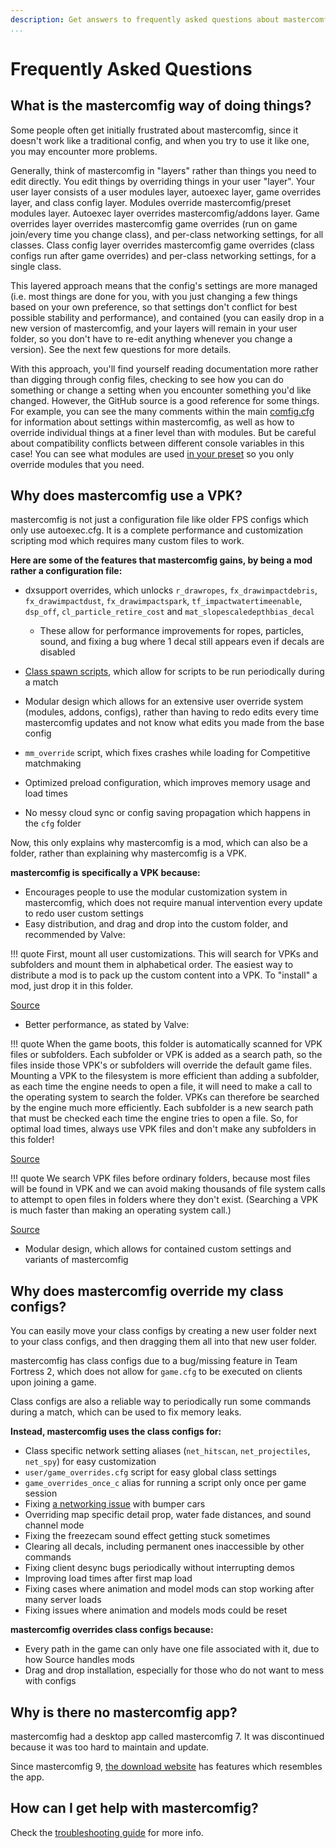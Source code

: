 ```yaml
---
description: Get answers to frequently asked questions about mastercomfig.
...
```


# Frequently Asked Questions

## What is the mastercomfig way of doing things?

Some people often get initially frustrated about mastercomfig, since it doesn't work like a traditional config, and when you try to use it like one, you may encounter more problems.

Generally, think of mastercomfig in "layers" rather than things you need to edit directly. You edit things by overriding things in your user "layer". Your user layer consists of a user modules layer, autoexec layer, game overrides layer, and class config layer. Modules override mastercomfig/preset modules layer. Autoexec layer overrides mastercomfig/addons layer. Game overrides layer overrides mastercomfig game overrides (run on game join/every time you change class), and per-class networking settings, for all classes. Class config layer overrides mastercomfig game overrides (class configs run after game overrides) and per-class networking settings, for a single class.

This layered approach means that the config's settings are more managed (i.e. most things are done for you, with you just changing a few things based on your own preference, so that settings don't conflict for best possible stability and performance), and contained (you can easily drop in a new version of mastercomfig, and your layers will remain in your user folder, so you don't have to re-edit anything whenever you change a version). See the next few questions for more details.

With this approach, you'll find yourself reading documentation more rather than digging through config files, checking to see how you can do something or change a setting when you encounter something you'd like changed. However, the GitHub source is a good reference for some things. For example, you can see the many comments within the main [comfig.cfg](https://github.com/mastercomfig/mastercomfig/blob/release/config/mastercomfig/cfg/comfig/comfig.cfg) for information about settings within mastercomfig, as well as how to override individual things at a finer level than with modules. But be careful about compatibility conflicts between different console variables in this case! You can see what modules are used [in your preset](https://github.com/mastercomfig/mastercomfig/tree/release/config/cfg/presets) so you only override modules that you need.

## Why does mastercomfig use a VPK?

mastercomfig is not just a configuration file like older FPS configs which only use autoexec.cfg.
It is a complete performance and customization scripting mod which requires many custom files to work.

**Here are some of the features that mastercomfig gains, by being a mod rather a configuration file:**

* dxsupport overrides, which unlocks `r_drawropes`, `fx_drawimpactdebris`, `fx_drawimpactdust`, `fx_drawimpactspark`, `tf_impactwatertimeenable`, `dsp_off`, `cl_particle_retire_cost` and `mat_slopescaledepthbias_decal`

  * These allow for performance improvements for ropes, particles, sound, and fixing a bug where 1 decal still appears even if decals are disabled

* [Class spawn scripts](#why-does-mastercomfig-override-my-class-configs), which allow for scripts to be run periodically during a match

* Modular design which allows for an extensive user override system (modules, addons, configs), rather than having to redo edits every time mastercomfig updates and not know what edits you made from the base config

* `mm_override` script, which fixes crashes while loading for Competitive matchmaking

* Optimized preload configuration, which improves memory usage and load times

* No messy cloud sync or config saving propagation which happens in the `cfg` folder

Now, this only explains why mastercomfig is a mod, which can also be a folder, rather than explaining why mastercomfig is a VPK.

**mastercomfig is specifically a VPK because:**

* Encourages people to use the modular customization system in mastercomfig, which does not require manual intervention every update to redo user custom settings
* Easy distribution, and drag and drop into the custom folder, and recommended by Valve:

!!! quote
    First, mount all user customizations. This will search for VPKs and subfolders
    and mount them in alphabetical order. The easiest way to distribute a mod is to
    pack up the custom content into a VPK. To "install" a mod, just drop it in this
    folder.

[Source](https://github.com/SteamDatabase/GameTracking-TF2/blob/master/tf/gameinfo.txt)

* Better performance, as stated by Valve:

!!! quote
    When the game boots, this folder is automatically scanned for VPK files or
    subfolders. Each subfolder or VPK is added as a search path, so the files
    inside those VPK's or subfolders will override the default game files.
    Mounting a VPK to the filesystem is more efficient than adding a subfolder,
    as each time the engine needs to open a file, it will need to make a call to the
    operating system to search the folder. VPKs can therefore be searched by the engine
    much more efficiently. Each subfolder is a new search path that must be checked each
    time the engine tries to open a file. So, for optimal load times, always use VPK files
    and don't make any subfolders in this folder!

[Source](https://github.com/SteamDatabase/GameTracking-TF2/blob/master/tf/custom/readme.txt)

!!! quote
    We search VPK files before ordinary folders, because most files will be found in
    VPK and we can avoid making thousands of file system calls to attempt to open files
    in folders where they don't exist. (Searching a VPK is much faster than making an operating
    system call.)

[Source](https://github.com/SteamDatabase/GameTracking-TF2/blob/master/tf/gameinfo.txt)

* Modular design, which allows for contained custom settings and variants of mastercomfig

## Why does mastercomfig override my class configs?

You can easily move your class configs by creating a new user folder next to your class configs, and then dragging them all into that new user folder.

mastercomfig has class configs due to a bug/missing feature in Team Fortress 2, which does not allow for `game.cfg` to be executed on clients upon joining a game.

Class configs are also a reliable way to periodically run some commands during a match, which can be used to fix memory leaks.

**Instead, mastercomfig uses the class configs for:**

* Class specific network setting aliases (`net_hitscan`, `net_projectiles`, `net_spy`) for easy customization
* `user/game_overrides.cfg` script for easy global class settings
* `game_overrides_once_c` alias for running a script only once per game session
* Fixing [a networking issue](https://github.com/ValveSoftware/Source-1-Games/issues/2618) with bumper cars
* Overriding map specific detail prop, water fade distances, and sound channel mode
* Fixing the freezecam sound effect getting stuck sometimes
* Clearing all decals, including permanent ones inaccessible by other commands
* Fixing client desync bugs periodically without interrupting demos
* Improving load times after first map load
* Fixing cases where animation and model mods can stop working after many server loads
* Fixing issues where animation and models mods could be reset

**mastercomfig overrides class configs because:**

* Every path in the game can only have one file associated with it, due to how Source handles mods
* Drag and drop installation, especially for those who do not want to mess with configs

## Why is there no mastercomfig app?

mastercomfig had a desktop app called mastercomfig 7. It was discontinued because it was too hard to maintain and update.

Since mastercomfig 9, [the download website](https://mastercomfig.com/download) has features which resembles the app.

## How can I get help with mastercomfig?

Check the [troubleshooting guide](next_steps/troubleshoot.md) for more info.
